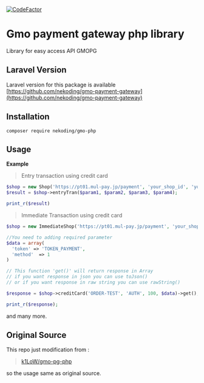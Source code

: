 [![CodeFactor](https://www.codefactor.io/repository/github/nekoding/gmophp/badge)](https://www.codefactor.io/repository/github/nekoding/gmophp)

#  Gmo payment gateway php library
Library for easy access API GMOPG

## Laravel Version
Laravel version for this package is available
[https://github.com/nekoding/gmo-payment-gateway](https://github.com/nekoding/gmo-payment-gateway)

## Installation
```
composer require nekoding/gmo-php
```

## Usage
**Example**  
>Entry transaction using credit card
```php
$shop = new Shop('https://pt01.mul-pay.jp/payment', 'your_shop_id', 'your_shop_pass');
$result = $shop->entryTran($param1, $param2, $param3, $param4);

print_r($result)
```
>Immediate Transaction using credit card
```php
$shop = new ImmediateShop('https://pt01.mul-pay.jp/payment', 'your_shop_id', 'your_shop_pass');

//You need to adding required parameter
$data = array(
  'token' => 'TOKEN_PAYMENT',
  'method'  => 1
)

// This function 'get()' will return response in Array
// if you want response in json you can use toJson()
// or if you want response in raw string you can use rawString()

$response = $shop->creditCard('ORDER-TEST', 'AUTH', 100, $data)->get();

print_r($response);

```

and many more.

##  Original Source

This repo just modification from :
> [k1LoW/gmo-pg-php](https://github.com/k1LoW/gmo-pg-php)

so the usage same as original source.
